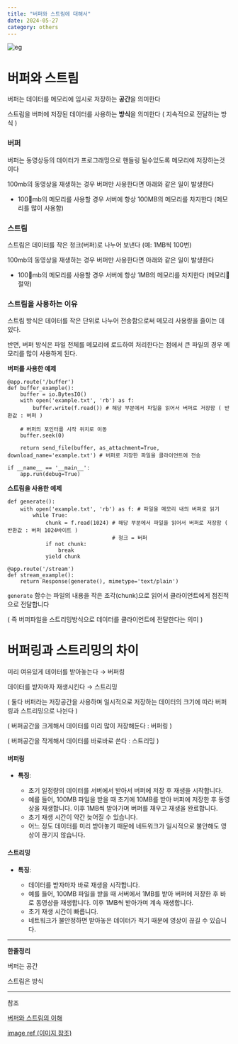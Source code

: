```yaml
---
title: "버퍼와 스트림에 대해서"
date: 2024-05-27
category: others
---
```


![eg](/storage/1716745127.jpg)

# 버퍼와 스트림

버퍼는 데이터를 메모리에 임시로 저장하는 **공간**을 의미한다

스트림을 버퍼에 저장된 데이터를 사용하는 **방식**을 의미한다 ( 지속적으로 전달하는 방식 )

### 버퍼

버퍼는 동영상등의 데이터가 프로그래밍으로 핸들링 될수있도록 메모리에 저장하는것이다

100mb의 동영상을 재생하는 경우 버퍼만 사용한다면 아래와 같은 일이 발생한다

* 100mb의 메모리를 사용할 경우 서버에 항상 100MB의 메모리를 차지한다 (메모리를 많이 사용함)

### 스트림

스트림은 데이터를 작은 청크(버퍼)로 나누어 보낸다 (예: 1MB씩 100번)

100mb의 동영상을 재생하는 경우 버퍼만 사용한다면 아래와 같은 일이 발생한다

* 100mb의 메모리를 사용할 경우 서버에 항상 1MB의 메모리를 차지한다 (메모리 절약)

### 스트림을 사용하는 이유

스트림 방식은 데이터를 작은 단위로 나누어 전송함으로써 메모리 사용량을 줄이는 데 있다.

반면, 버퍼 방식은 파일 전체를 메모리에 로드하여 처리한다는 점에서 큰 파일의 경우 메모리를 많이 사용하게 된다.

**버퍼를 사용한 예제**

```
@app.route('/buffer')
def buffer_example():
    buffer = io.BytesIO()
    with open('example.txt', 'rb') as f:
        buffer.write(f.read()) # 해당 부분에서 파일을 읽어서 버퍼로 저장함 ( 반환값 : 버퍼 )
    
    # 버퍼의 포인터를 시작 위치로 이동
    buffer.seek(0)
    
    return send_file(buffer, as_attachment=True, download_name='example.txt') # 버퍼로 저장한 파일을 클라이언트에 전송

if __name__ == '__main__':
    app.run(debug=True)
```

**스트림을 사용한 예제**

```
def generate():
    with open('example.txt', 'rb') as f: # 파일을 메모리 내의 버퍼로 읽기
        while True:
            chunk = f.read(1024) # 해당 부분에서 파일을 읽어서 버퍼로 저장함 ( 반환값 : 버퍼 1024바이트 )
                                 # 청크 = 버퍼
            if not chunk:
                break
            yield chunk

@app.route('/stream')
def stream_example():
    return Response(generate(), mimetype='text/plain')
```

`generate` 함수는 파일의 내용을 작은 조각(chunk)으로 읽어서 클라이언트에게 점진적으로 전달합니다

( 즉 버퍼파일을 스트리밍방식으로 데이터를 클라이언트에 전달한다는 의미 )

# 버퍼링과 스트리밍의 차이

미리 여유있게 데이터를 받아놓는다 → 버퍼링

데이터를 받자마자 재생시킨다 → 스트리밍

( 둘다 버퍼라는 저장공간을 사용하며 일시적으로 저장하는 데이터의 크기에 따라 버퍼링과 스트리밍으로 나뉜다 )

( 버퍼공간을 크게해서 데이터를 미리 많이 저장해둔다 : 버퍼링 )

( 버퍼공간을 작게해서 데이터를 바로바로 쓴다 : 스트리밍 )

#### 버퍼링

* **특징**:

  + 초기 일정량의 데이터를 서버에서 받아서 버퍼에 저장 후 재생을 시작합니다.
  + 예를 들어, 100MB 파일을 받을 때 초기에 10MB를 받아 버퍼에 저장한 후 동영상을 재생합니다. 이후 1MB씩 받아가며 버퍼를 채우고 재생을 완료합니다.
  + 초기 재생 시간이 약간 늦어질 수 있습니다.
  + 어느 정도 데이터를 미리 받아놓기 때문에 네트워크가 일시적으로 불안해도 영상이 끊기지 않습니다.

#### 스트리밍

* **특징**:

  + 데이터를 받자마자 바로 재생을 시작합니다.
  + 예를 들어, 100MB 파일을 받을 때 서버에서 1MB를 받아 버퍼에 저장한 후 바로 동영상을 재생합니다. 이후 1MB씩 받아가며 계속 재생합니다.
  + 초기 재생 시간이 빠릅니다.
  + 네트워크가 불안정하면 받아놓은 데이터가 적기 때문에 영상이 끊길 수 있습니다.

---

**한줄정리**

버퍼는 공간

스트림은 방식

---

참조

[버퍼와 스트림의 이해](https://medium.com/@austynyou/node-js-%EB%B2%84%ED%8D%BC%EC%99%80-%EC%8A%A4%ED%8A%B8%EB%A6%BC-%EC%9D%B4%ED%95%B4%ED%95%98%EA%B8%B0-5cdf8e6b28ca)

[image ref (이미지 참조)](https://levelup.gitconnected.com/streams-and-how-they-fit-into-node-js-async-nature-a08723055a67)
